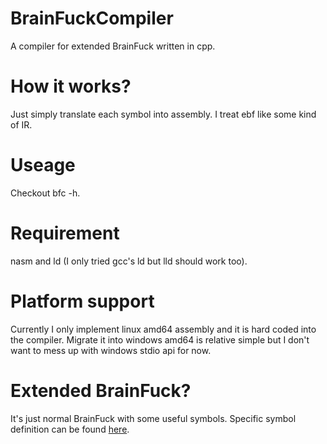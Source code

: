 # BrainFuckCompiler
A compiler for extended BrainFuck written in cpp.

# How it works?
Just simply translate each symbol into assembly. I treat ebf like some kind of IR.

# Useage
Checkout bfc -h.

# Requirement
nasm and ld (I only tried gcc's ld but lld should work too).

# Platform support
Currently I only implement linux amd64 assembly and it is hard coded into the compiler. Migrate it into windows amd64 is relative simple but I don't want to mess up with windows stdio api for now.

# Extended BrainFuck?
It's just normal BrainFuck with some useful symbols. Specific symbol definition can be found [here](https://github.com/MegumiKasuga/BrainFuckJ).
